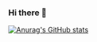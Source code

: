 ### Hi there 👋

[![Anurag's GitHub stats](https://github-readme-stats.vercel.app/api?username=anuraghazra)](https://github.com/jayrkyd/github-readme-stats)
